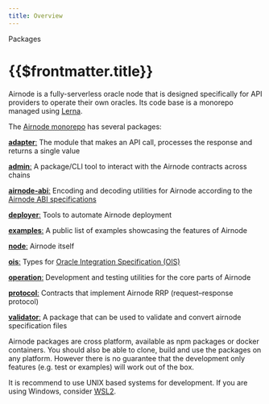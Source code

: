 ```yaml
---
title: Overview
---
```


<TitleSpan>Packages</TitleSpan>

# {{$frontmatter.title}}

Airnode is a fully-serverless oracle node that is designed specifically for API
providers to operate their own oracles. Its code base is a monorepo managed
using [Lerna](https://github.com/lerna/lerna).

The [Airnode monorepo](https://github.com/api3dao/airnode/tree/v0.2/packages)
has several packages:

[**adapter**:](https://github.com/api3dao/airnode/tree/v0.2/packages/airnode-adapter)
The module that makes an API call, processes the response and returns a single
value

[**admin**:](https://github.com/api3dao/airnode/tree/v0.2/packages/airnode-admin)
A package/CLI tool to interact with the Airnode contracts across chains

[**airnode-abi**:](https://github.com/api3dao/airnode/tree/v0.2/packages/airnode-abi)
Encoding and decoding utilities for Airnode according to the
[Airnode ABI specifications](../specifications/airnode-abi-specifications.md)

[**deployer**:](https://github.com/api3dao/airnode/tree/v0.2/packages/airnode-deployer)
Tools to automate Airnode deployment

[**examples**:](https://github.com/api3dao/airnode/tree/v0.2/packages/airnode-examples)
A public list of examples showcasing the features of Airnode

[**node**:](https://github.com/api3dao/airnode/tree/v0.2/packages/airnode-node)
Airnode itself

[**ois**:](https://github.com/api3dao/airnode/tree/v0.2/packages/airnode-ois)
Types for [Oracle Integration Specification (OIS)](../specifications/ois.md)

[**operation**:](https://github.com/api3dao/airnode/tree/v0.2/packages/airnode-operation)
Development and testing utilities for the core parts of Airnode

[**protocol**:](https://github.com/api3dao/airnode/tree/v0.2/packages/airnode-protocol)
Contracts that implement Airnode RRP (request–response protocol)

[**validator**:](https://github.com/api3dao/airnode/tree/v0.2/packages/airnode-validator)
A package that can be used to validate and convert airnode specification files

Airnode packages are cross platform, available as npm packages or docker
containers. You should also be able to clone, build and use the packages on any
platform. However there is no guarantee that the development only features (e.g.
test or examples) will work out of the box.

It is recommend to use UNIX based systems for development. If you are using
Windows, consider [WSL2](https://docs.microsoft.com/en-us/windows/wsl/install).
